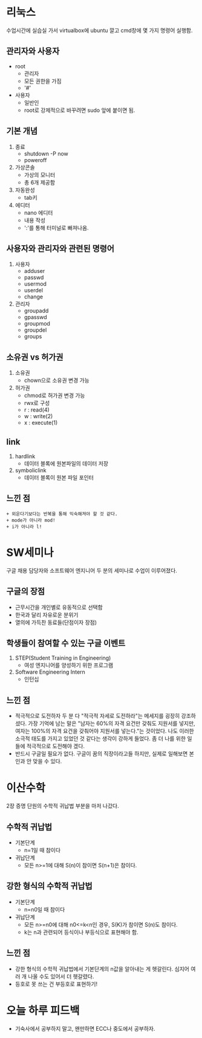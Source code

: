 # 리눅스
수업시간에 실습실 가서 virtualbox에 ubuntu 깔고 cmd창에 몇 가지 명령어 실행함.

## 관리자와 사용자
+ root
  + 관리자
  + 모든 권한을 가짐
  + '#'
+ 사용자
  + 일반인
  + root로 강제적으로 바꾸려면 sudo 앞에 붙이면 됨.

## 기본 개념
1. 종료
   + shutdown -P now
   + poweroff
2. 가상콘솔
   + 가상의 모니터
   + 총 6개 제공함
3. 자동완성
   + tab키
4. 에디터
   + nano 에디터
   + 내용 작성
   + ':'를 통해 터미널로 빠져나옴.  

## 사용자와 관리자와 관련된 명령어
1. 사용자
   + adduser
   + passwd
   + usermod
   + userdel
   + change
2. 관리자
   + groupadd
   + gpasswd
   + groupmod
   + groupdel
   + groups

## 소유권 vs 허가권
1. 소유권
   + chown으로 소유권 변경 가능
2. 허가권
   + chmod로 허가권 변경 가능
   + rwx로 구성
   + r : read(4)
   + w : write(2)
   + x : execute(1)

## link
1. hardlink
   + 데이터 블록에 원본파일의 데이터 저장
2. symboliclink
   + 데이터 블록이 원본 파일 포인터

## 느낀 점
    + 외운다기보다는 반복을 통해 익숙해져야 할 것 같다.
    + mode가 아니라 mod!
    + i가 아니라 l!
  
# SW세미나
구글 채용 담당자와 소프트웨어 엔지니어 두 분의 세미나로 수업이 이루어졌다.

## 구글의 장점
+ 근무시간을 개인별로 유동적으로 선택함
+ 한국과 달리 자유로운 분위기
+ 열의에 가득찬 동료들(단점이자 장점)

## 학생들이 참여할 수 있는 구글 이벤트
1. STEP(Student Training in Engineering)
    + 여성 엔지니어를 양성하기 위한 프로그램
2. Software Engineering Intern
    + 인턴십

## 느낀 점
+ 적극적으로 도전하자
  두 분 다 "적극적 자세로 도전하라"는 메세지를 굉장히 강조하셨다. 가장 기억에 남는 말은 "남자는 60%의 자격 요건만 갖춰도 지원서를 넣지만, 여자는 100%의 자격 요건을 갖춰어야 지원서를 넣는다."는 것이었다. 나도 이러한 소극적 태도를 가지고 있었던 것 같다는 생각이 강하게 들었다. 좀 더 나를 위한 일들에 적극적으로 도전해야 겠다.
+ 반드시 구글일 필요가 없다.
  구글이 꿈의 직장이라고들 하지만, 실제로 일해보면 본인과 안 맞을 수 있다.

# 이산수학
2장 증명 단원의 수학적 귀납법 부분을 마저 나갔다.
## 수학적 귀납법
+ 기본단계
  + n=1일 때 참이다
+ 귀납단계 
  + 모든 n>=1에 대해 S(n)이 참이면 S(n+1)은 참이다.

## 강한 형식의 수학적 귀납법
+ 기본단계
  + n=n0일 때 참이다
+ 귀납단계
  + 모든 n>=n0에 대해 n0<=k<n인 경우, S(K)가 참이면 S(n)도 참이다.
  + k는 n과 관련되어 등식이나 부등식으로 표현해야 함.

## 느낀 점
+ 강한 형식의 수학적 귀납법에서 기본단계의 n값을 알아내는 게 헷갈린다. 심지어 여러 개 나올 수도 있어서 더 헷갈렸다. 
+ 등호로 못 쓰는 건 부등호로 표현하기!

# 오늘 하루 피드백
+ 기숙사에서 공부하지 말고, 왠만하면 ECC나 중도에서 공부하자.